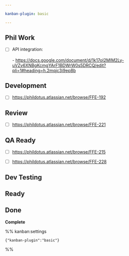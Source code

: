 ```yaml
---

kanban-plugin: basic

---
```


## Phil Work

- [ ] API integration: <br><br>- https://docs.google.com/document/d/1k17oI2MIM2Ly-uVZv6XNBgKcmgYArF1BDWrW0s5DRCQ/edit?pli=1#heading=h.2mqjc3i9ep8b


## Development

- [ ] https://phildotus.atlassian.net/browse/FFE-192


## Review

- [ ] https://phildotus.atlassian.net/browse/FFE-221


## QA Ready

- [ ] https://phildotus.atlassian.net/browse/FFE-215
- [ ] https://phildotus.atlassian.net/browse/FFE-228


## Dev Testing



## Ready



## Done

**Complete**




%% kanban:settings
```
{"kanban-plugin":"basic"}
```
%%